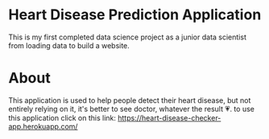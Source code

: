 # Heart Disease Prediction Application
This is my first completed data science project as a junior data scientist from loading data to build a website.

# About 
This application is used to help people detect their heart disease, but not entirely relying on it, it's better to see doctor, whatever the result 💗.
to use this application click on this link: https://heart-disease-checker-app.herokuapp.com/ 
